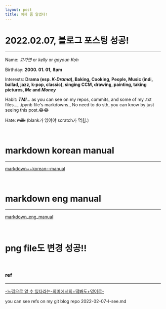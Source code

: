 ```yaml
---
layout: post
title: 이제 좀 알겠다!
---
```


# 2022.02.07, 블로그 포스팅 성공!
***
Name: *고가연* or _kelly_ or *gayoun Koh*

Birthday: **2000. 01. 01**, __8pm__

Interests: **Drama (esp. _K-Drama_), Baking, Cooking, People, Music (indi, ballad, jazz, k-pop, classic), singing CCM, drawing, painting, taking pictures, _Me_ and _Money_**

Habit: **_TMI_**... as you can see on my repos, commits, and some of my .txt files..., .ipynb file's markdowns., No need to do sth, you can know by just seeing this post.😂😂

Hate: ~~milk~~ (blank가 있어야 scratch가 먹힘.)

<br>

# markdown korean manual
___
[markdown++korean--manual][markdown korean manual]

<br>

# markdown eng manual
---
[markdown_eng_manual](https://github.com/adam-p/markdown-here/wiki/Markdown-Cheatsheet)

<br>

# png file도 변경 성공!!

<br>

### ref
---
[markdown korean manual]: https://tinydew4.gitbooks.io/gitbook-documentation/content/ko/format/markdown.html
[-느낌으로 알 수 있다라는-의미에서의+딱봐도+영어로-](https://www.youtube.com/watch?v=5B-nfYhUSoY)

you can see refs on my git blog repo 2022-02-07-I-see.md
